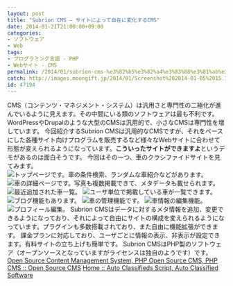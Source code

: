```yaml
---
layout: post
title: "Subrion CMS – サイトによって自在に変化するCMS"
date: 2014-01-21T21:00:00+09:00
categories:
- ソフトウェア
- Web
tags: 
- プログラミング言語 - PHP
- Webサイト - CMS
permalink: /2014/01/subrion-cms-%e3%82%b5%e3%82%a4%e3%83%88%e3%81%ab%e3%82%88%e3%81%a3%e3%81%a6%e8%87%aa%e5%9c%a8%e3%81%ab%e5%a4%89%e5%8c%96%e3%81%99%e3%82%8bcms/
catch: http://images.moongift.jp/2014/01/Screenshot%202014-01-05%2015.17.16_thumb.ff241e39930a035a4097be08a7deb355.png
id: 47194
---
```

CMS（コンテンツ・マネジメント・システム）は汎用さと専門性の二極化が進んでいるように見えます。その中間にいる類のソフトウェアは最も不利です。WordPressやDrupalのような大型のCMSは汎用的で、小さなCMSは専門性を増しています。
今回紹介するSubrion CMSは汎用的なCMSですが、それをベースにした各種サイト向けプログラムを販売するなど様々なWebサイトに合わせて形態が変えられるようになっています。**こういったサイトができますよ**というデモがあるのは面白そうです。
今回はその一つ、車のクラシファイドサイトを見てみます。
![トップページです。車の条件検索、ランダムな車紹介などがあります。](http://images.moongift.jp/2014/01/Screenshot%202014-01-05%2015.15.53_thumb.11afe7979c76463a4213c633cc2c986f.png "http://images.moongift.jp/2014/01/Screenshot%202014-01-05%2015.15.53.11afe7979c76463a4213c633cc2c986f.png")
![車の詳細ページです。写真も複数掲載できて、メタデータも載せられます。](http://images.moongift.jp/2014/01/Screenshot%202014-01-05%2015.16.17_thumb.96ace0cdd62d774a2c602d196e32a2d1.png "http://images.moongift.jp/2014/01/Screenshot%202014-01-05%2015.16.17.96ace0cdd62d774a2c602d196e32a2d1.png")
![最近追加された車一覧。](http://images.moongift.jp/2014/01/Screenshot%202014-01-05%2015.16.39_thumb.6ade9d8290b6c84718d0c5abec13c270.png "http://images.moongift.jp/2014/01/Screenshot%202014-01-05%2015.16.39.6ade9d8290b6c84718d0c5abec13c270.png")
![ユーザ単位で掲載している車が一覧できます。](http://images.moongift.jp/2014/01/Screenshot%202014-01-05%2015.17.00_thumb.eefdb9ad148f1f9ee15480d69e919e72.png "http://images.moongift.jp/2014/01/Screenshot%202014-01-05%2015.17.00.eefdb9ad148f1f9ee15480d69e919e72.png")
![ブログ機能もあります。](http://images.moongift.jp/2014/01/Screenshot%202014-01-05%2015.17.16_thumb.ff241e39930a035a4097be08a7deb355.png "http://images.moongift.jp/2014/01/Screenshot%202014-01-05%2015.17.16.ff241e39930a035a4097be08a7deb355.png")
![車の管理機能です。](http://images.moongift.jp/2014/01/Screenshot%202014-01-05%2015.18.20_thumb.f8d96cce71b2f26c69249cc6cbdc5adb.png "http://images.moongift.jp/2014/01/Screenshot%202014-01-05%2015.18.20.f8d96cce71b2f26c69249cc6cbdc5adb.png")
![車情報の編集機能。](http://images.moongift.jp/2014/01/Screenshot%202014-01-05%2015.18.34_thumb.a82f6cf7241e0064183da6a5aeb82781.png "http://images.moongift.jp/2014/01/Screenshot%202014-01-05%2015.18.34.a82f6cf7241e0064183da6a5aeb82781.png")
![プロフィール編集。](http://images.moongift.jp/2014/01/Screenshot%202014-01-05%2015.21.16_thumb.d24edc538204f0a2e053ca1dba3b6b86.png "http://images.moongift.jp/2014/01/Screenshot%202014-01-05%2015.21.16.d24edc538204f0a2e053ca1dba3b6b86.png")
Subrion CMSはデータに対するメタ情報を追加、変更できるようになっており、それによって自由にサイトの構成を変えられるようになっています。プラグインも多数搭載されており、また自由に機能拡張ができます。
課金プランに対応しており、ユーザごとに情報の表示、非表示が設定できます。有料サイトの立ち上げも簡単です。
Subrion CMSはPHP製のソフトウェア（オープンソースとなっていますがライセンスは独自のようです）です。
[Open Source Content Management System, PHP Open Source CMS, PHP CMS :: Open Source CMS](http://www.subrion.com/)
[Home :: Auto Classifieds Script, Auto Classified Software](http://demos.subrion.com/autos/)